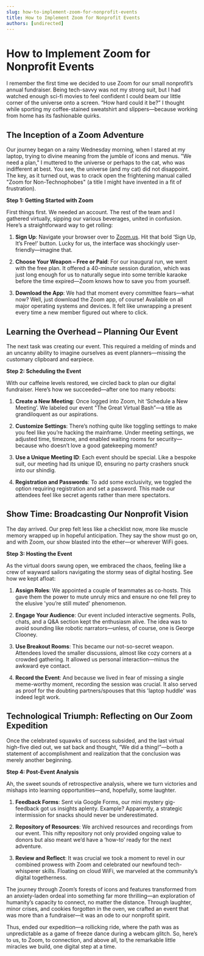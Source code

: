 ```yaml
---
slug: how-to-implement-zoom-for-nonprofit-events
title: How to Implement Zoom for Nonprofit Events
authors: [undirected]
---
```



# How to Implement Zoom for Nonprofit Events

I remember the first time we decided to use Zoom for our small nonprofit’s annual fundraiser. Being tech-savvy was not my strong suit, but I had watched enough sci-fi movies to feel confident I could beam our little corner of the universe onto a screen. “How hard could it be?” I thought while sporting my coffee-stained sweatshirt and slippers—because working from home has its fashionable quirks.

## The Inception of a Zoom Adventure

Our journey began on a rainy Wednesday morning, when I stared at my laptop, trying to divine meaning from the jumble of icons and menus. "We need a plan," I muttered to the universe or perhaps to the cat, who was indifferent at best. You see, the universe (and my cat) did not disappoint. The key, as it turned out, was to crack open the frightening manual called "Zoom for Non-Technophobes" (a title I might have invented in a fit of frustration).

**Step 1: Getting Started with Zoom**

First things first. We needed an account. The rest of the team and I gathered virtually, sipping our various beverages, united in confusion. Here’s a straightforward way to get rolling:

1. **Sign Up**: Navigate your browser over to [Zoom.us](https://zoom.us). Hit that bold ‘Sign Up, It’s Free!’ button. Lucky for us, the interface was shockingly user-friendly—imagine that.
  
2. **Choose Your Weapon – Free or Paid**: For our inaugural run, we went with the free plan. It offered a 40-minute session duration, which was just long enough for us to naturally segue into some terrible karaoke before the time expired—Zoom knows how to save you from yourself.

3. **Download the App**: We had that moment every committee fears—what now? Well, just download the Zoom app, of course! Available on all major operating systems and devices. It felt like unwrapping a present every time a new member figured out where to click.

## Learning the Overhead – Planning Our Event

The next task was creating our event. This required a melding of minds and an uncanny ability to imagine ourselves as event planners—missing the customary clipboard and earpiece.

**Step 2: Scheduling the Event**

With our caffeine levels restored, we circled back to plan our digital fundraiser. Here’s how we succeeded—after one too many reboots:

1. **Create a New Meeting**: Once logged into Zoom, hit ‘Schedule a New Meeting’. We labeled our event "The Great Virtual Bash”—a title as grandiloquent as our aspirations.

2. **Customize Settings**: There’s nothing quite like toggling settings to make you feel like you’re hacking the mainframe. Under meeting settings, we adjusted time, timezone, and enabled waiting rooms for security—because who doesn’t love a good gatekeeping moment?

3. **Use a Unique Meeting ID**: Each event should be special. Like a bespoke suit, our meeting had its unique ID, ensuring no party crashers snuck into our shindig.

4. **Registration and Passwords**: To add some exclusivity, we toggled the option requiring registration and set a password. This made our attendees feel like secret agents rather than mere spectators.

## Show Time: Broadcasting Our Nonprofit Vision

The day arrived. Our prep felt less like a checklist now, more like muscle memory wrapped up in hopeful anticipation. They say the show must go on, and with Zoom, our show blasted into the ether—or wherever WiFi goes.

**Step 3: Hosting the Event**

As the virtual doors swung open, we embraced the chaos, feeling like a crew of wayward sailors navigating the stormy seas of digital hosting. See how we kept afloat:

1. **Assign Roles**: We appointed a couple of teammates as co-hosts. This gave them the power to mute unruly mics and ensure no one fell prey to the elusive 'you’re still muted' phenomenon.

2. **Engage Your Audience**: Our event included interactive segments. Polls, chats, and a Q&A section kept the enthusiasm alive. The idea was to avoid sounding like robotic narrators—unless, of course, one is George Clooney.

3. **Use Breakout Rooms**: This became our not-so-secret weapon. Attendees loved the smaller discussions, almost like cozy corners at a crowded gathering. It allowed us personal interaction—minus the awkward eye contact.

4. **Record the Event**: And because we lived in fear of missing a single meme-worthy moment, recording the session was crucial. It also served as proof for the doubting partners/spouses that this 'laptop huddle' was indeed legit work.

## Technological Triumph: Reflecting on Our Zoom Expedition

Once the celebrated squawks of success subsided, and the last virtual high-five died out, we sat back and thought, “We did a thing!”—both a statement of accomplishment and realization that the conclusion was merely another beginning.

**Step 4: Post-Event Analysis**

Ah, the sweet sounds of retrospective analysis, where we turn victories and mishaps into learning opportunities—and, hopefully, some laughter.

1. **Feedback Forms**: Sent via Google Forms, our mini mystery gig-feedback got us insights aplenty. Example? Apparently, a strategic intermission for snacks should never be underestimated.

2. **Repository of Resources**: We archived resources and recordings from our event. This nifty repository not only provided ongoing value to donors but also meant we’d have a ‘how-to’ ready for the next adventure.

3. **Review and Reflect**: It was crucial we took a moment to revel in our combined prowess with Zoom and celebrated our newfound tech-whisperer skills. Floating on cloud WiFi, we marveled at the community’s digital togetherness. 

The journey through Zoom’s forests of icons and features transformed from an anxiety-laden ordeal into something far more thrilling—an exploration of humanity’s capacity to connect, no matter the distance. Through laughter, minor crises, and cookies forgotten in the oven, we crafted an event that was more than a fundraiser—it was an ode to our nonprofit spirit.

Thus, ended our expedition—a rollicking ride, where the path was as unpredictable as a game of freeze dance during a webcam glitch. So, here’s to us, to Zoom, to connection, and above all, to the remarkable little miracles we build, one digital step at a time.